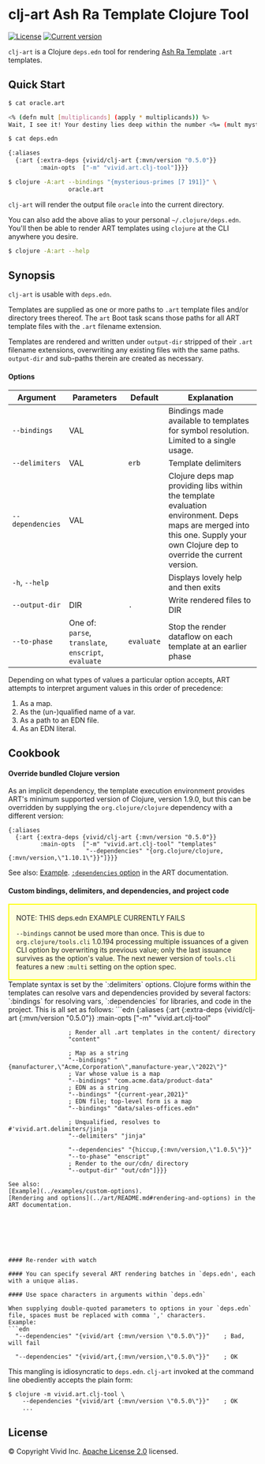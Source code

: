 # clj-art Ash Ra Template Clojure Tool 



[![License](https://img.shields.io/badge/license-Apache%202-blue.svg?style=flat-square)](LICENSE.txt)
[![Current version](https://img.shields.io/clojars/v/vivid/clj-art.svg?color=blue&style=flat-square)](https://clojars.org/vivid/clj-art)

`clj-art` is a Clojure `deps.edn` tool for rendering [Ash Ra Template](https://github.com/vivid-inc/ash-ra-template) `.art` templates.



## Quick Start


```sh
$ cat oracle.art

<% (defn mult [multiplicands] (apply * multiplicands)) %>
Wait, I see it! Your destiny lies deep within the number <%= (mult mysterious-primes) %>.

$ cat deps.edn

{:aliases
  {:art {:extra-deps {vivid/clj-art {:mvn/version "0.5.0"}}
         :main-opts  ["-m" "vivid.art.clj-tool"]}}}

$ clojure -A:art --bindings "{mysterious-primes [7 191]}" \
                 oracle.art
```
`clj-art` will render the output file `oracle` into the current directory.

You can also add the above alias to your personal `~/.clojure/deps.edn`.
You'll then be able to render ART templates using `clojure` at the CLI anywhere you desire.
```sh
$ clojure -A:art --help
```



## Synopsis

`clj-art` is usable with `deps.edn`.

Templates are supplied as one or more paths to `.art` template files and/or
directory trees thereof.
The `art` Boot task scans those paths for all ART template files with the `.art`
filename extension.

Templates are rendered and written under `output-dir` stripped of their `.art`
filename extensions, overwriting any existing files with the same paths.
`output-dir` and sub-paths therein are created as necessary.



#### Options

| Argument | Parameters | Default | Explanation |
| --- | --- | --- | --- |
| `--bindings` | VAL | | Bindings made available to templates for symbol resolution. Limited to a single usage. |
| `--delimiters` | VAL | `erb` | Template delimiters |
| `--dependencies` | VAL | | Clojure deps map providing libs within the template evaluation environment. Deps maps are merged into this one. Supply your own Clojure dep to override the current version. |
| `-h`, `--help` | | | Displays lovely help and then exits |
| `--output-dir` | DIR | `.` | Write rendered files to DIR |
| `--to-phase` | One of: `parse`, `translate`, `enscript`, `evaluate` | `evaluate` | Stop the render dataflow on each template at an earlier phase |

Depending on what types of values a particular option accepts,
ART attempts to interpret argument values in this order of precedence:
1. As a map.
1. As the (un-)qualified name of a var.
1. As a path to an EDN file.
1. As an EDN literal.



## Cookbook





#### Override bundled Clojure version
As an implicit dependency, the template execution environment provides ART's minimum supported version of Clojure, version 1.9.0, but this can be overridden by supplying the `org.clojure/clojure` dependency with a different version:
```edn
{:aliases
  {:art {:extra-deps {vivid/clj-art {:mvn/version "0.5.0"}}
         :main-opts  ["-m" "vivid.art.clj-tool" "templates"
                      "--dependencies" "{org.clojure/clojure,{:mvn/version,\"1.10.1\"}}"]}}}
```
See also:
[Example](../examples/override-clojure-version).
[`:dependencies` option](../art/README.md#external-dependencies) in the ART documentation.



#### Custom bindings, delimiters, and dependencies, and project code
<div style="background-color: lightyellow; border: 2px solid yellow; color: #222; padding: 0.25em 1em;">
<p>NOTE: THIS deps.edn EXAMPLE CURRENTLY FAILS</p>
<p><code>--bindings</code> cannot be used more than once. This is due to
<code>org.clojure/tools.cli</code> 1.0.194 processing multiple issuances of a given CLI option
by overwriting its previous value; only the last issuance survives as the
option's value. The next newer version of <code>tools.cli</code> features a new <code>:multi</code>
setting on the option spec.</p>
</div>
Template syntax is set by the `:delimiters` options.
Clojure forms within the templates can resolve vars and dependencies provided
by several factors: `:bindings` for resolving vars, `:dependencies` for
libraries, and code in the project.
This is all set as follows:
```edn
{:aliases
 {:art {:extra-deps {vivid/clj-art {:mvn/version "0.5.0"}}
        :main-opts  ["-m" "vivid.art.clj-tool"

                     ; Render all .art templates in the content/ directory
                     "content"

                     ; Map as a string
                     "--bindings" "{manufacturer,\"Acme,Corporation\",manufacture-year,\"2022\"}"
                     ; Var whose value is a map
                     "--bindings" "com.acme.data/product-data"
                     ; EDN as a string
                     "--bindings" "{current-year,2021}"
                     ; EDN file; top-level form is a map
                     "--bindings" "data/sales-offices.edn"

                     ; Unqualified, resolves to #'vivid.art.delimiters/jinja
                     "--delimiters" "jinja"

                     "--dependencies" "{hiccup,{:mvn/version,\"1.0.5\"}}"
                     "--to-phase" "enscript"
                     ; Render to the our/cdn/ directory
                     "--output-dir" "out/cdn"]}}}
```
See also:
[Example](../examples/custom-options).
[Rendering and options](../art/README.md#rendering-and-options) in the ART documentation.







#### Re-render with watch

#### You can specify several ART rendering batches in `deps.edn', each with a unique alias.

#### Use space characters in arguments within `deps.edn`

When supplying double-quoted parameters to options in your `deps.edn` file, spaces must be replaced with comma ',' characters.
Example:
```edn
  "--dependencies" "{vivid/art {:mvn/version \"0.5.0\"}}"    ; Bad, will fail

  "--dependencies" "{vivid/art,{:mvn/version,\"0.5.0\"}}"    ; OK
```
This mangling is idiosyncratic to `deps.edn`.
`clj-art` invoked at the command line obediently accepts the plain form:
```
$ clojure -m vivid.art.clj-tool \
    --dependencies "{vivid/art {:mvn/version \"0.5.0\"}}"    ; OK
    ...
```



## License

© Copyright Vivid Inc.
[Apache License 2.0](LICENSE.txt) licensed.
